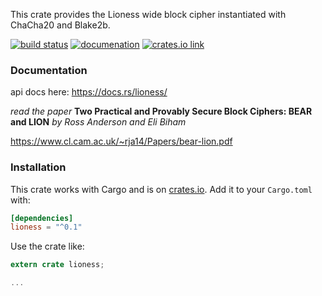 
This crate provides the Lioness wide block cipher instantiated with ChaCha20 and Blake2b.

[![build status](https://api.travis-ci.org/burdges/lioness-rs.png)](https://travis-ci.org/burdges/lioness-rs)
[![documenation](https://docs.rs/lioness/badge.svg)](https://docs.rs/lioness/)
[![crates.io link](https://img.shields.io/crates/v/lioness.svg)](https://crates.io/crates/lioness)


### Documentation

api docs here: <https://docs.rs/lioness/>

_read the paper_
**Two Practical and Provably Secure Block Ciphers: BEAR and LION**
*by Ross Anderson and Eli Biham*

https://www.cl.cam.ac.uk/~rja14/Papers/bear-lion.pdf


### Installation

This crate works with Cargo and is on
[crates.io](https://crates.io/crates/lioness).  Add it to your `Cargo.toml` with:

```toml
[dependencies]
lioness = "^0.1"
```

Use the crate like:

```rust
extern crate lioness;

...
```
